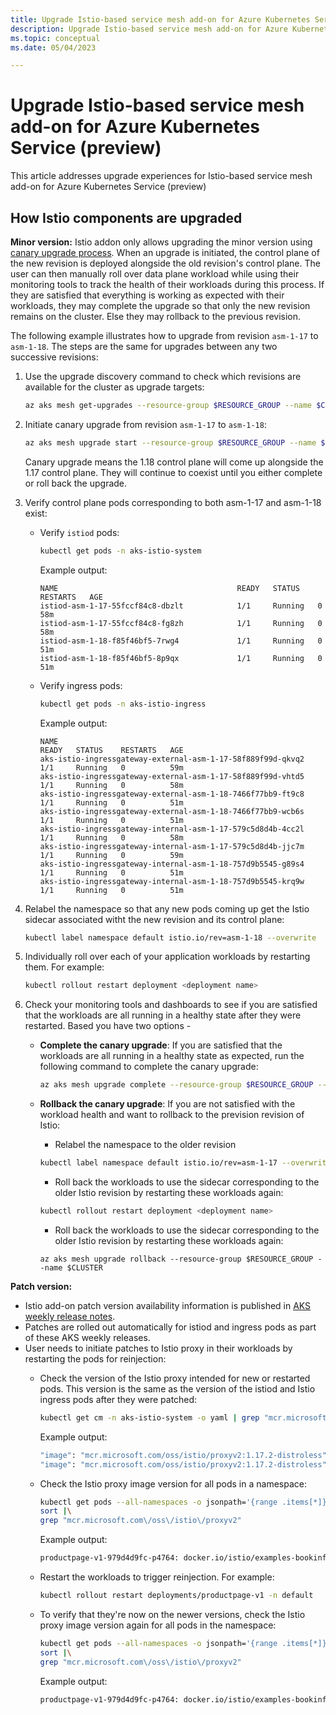 ```yaml
---
title: Upgrade Istio-based service mesh add-on for Azure Kubernetes Service (preview)
description: Upgrade Istio-based service mesh add-on for Azure Kubernetes Service (preview)
ms.topic: conceptual
ms.date: 05/04/2023

---
```


# Upgrade Istio-based service mesh add-on for Azure Kubernetes Service (preview)

This article addresses upgrade experiences for Istio-based service mesh add-on for Azure Kubernetes Service (preview)

## How Istio components are upgraded

**Minor version:** Istio addon only allows upgrading the minor version using [canary upgrade process][istio-canary-upstream]. When an upgrade is initiated, the control plane of the new revision is deployed alongside the old revision's control plane. The user can then manually roll over data plane workload while using their monitoring tools to track the health of their workloads during this process. If they are satisfied that everything is working as expected with their workloads, they may complete the upgrade so that only the new revision remains on the cluster. Else they may rollback to the previous revision.

The following example illustrates how to upgrade from revision `asm-1-17` to `asm-1-18`. The steps are the same for upgrades between any two successive revisions:

1. Use the upgrade discovery command to check which revisions are available for the cluster as upgrade targets:

    ```bash
    az aks mesh get-upgrades --resource-group $RESOURCE_GROUP --name $CLUSTER
    ```

1. Initiate canary upgrade from revision `asm-1-17` to `asm-1-18`:

    ```bash
    az aks mesh upgrade start --resource-group $RESOURCE_GROUP --name $CLUSTER --revision asm-1-18
    ```

    Canary upgrade means the 1.18 control plane will come up alongside the 1.17 control plane. They will continue to coexist until you either complete or roll back the upgrade.

1. Verify control plane pods corresponding to both asm-1-17 and asm-1-18 exist:

    * Verify `istiod` pods:

        ```bash
        kubectl get pods -n aks-istio-system
        ```

        Example output:

        ```
        NAME                                        READY   STATUS    RESTARTS   AGE
        istiod-asm-1-17-55fccf84c8-dbzlt            1/1     Running   0          58m
        istiod-asm-1-17-55fccf84c8-fg8zh            1/1     Running   0          58m
        istiod-asm-1-18-f85f46bf5-7rwg4             1/1     Running   0          51m
        istiod-asm-1-18-f85f46bf5-8p9qx             1/1     Running   0          51m
        ```

    * Verify ingress pods:

        ```bash
        kubectl get pods -n aks-istio-ingress
        ```


        Example output:

        ```
        NAME                                                          READY   STATUS    RESTARTS   AGE
        aks-istio-ingressgateway-external-asm-1-17-58f889f99d-qkvq2   1/1     Running   0          59m
        aks-istio-ingressgateway-external-asm-1-17-58f889f99d-vhtd5   1/1     Running   0          58m
        aks-istio-ingressgateway-external-asm-1-18-7466f77bb9-ft9c8   1/1     Running   0          51m
        aks-istio-ingressgateway-external-asm-1-18-7466f77bb9-wcb6s   1/1     Running   0          51m
        aks-istio-ingressgateway-internal-asm-1-17-579c5d8d4b-4cc2l   1/1     Running   0          58m
        aks-istio-ingressgateway-internal-asm-1-17-579c5d8d4b-jjc7m   1/1     Running   0          59m
        aks-istio-ingressgateway-internal-asm-1-18-757d9b5545-g89s4   1/1     Running   0          51m
        aks-istio-ingressgateway-internal-asm-1-18-757d9b5545-krq9w   1/1     Running   0          51m
        ```

1. Relabel the namespace so that any new pods coming up get the Istio sidecar associated witht the new revision and its control plane:

    ```bash
    kubectl label namespace default istio.io/rev=asm-1-18 --overwrite
    ```

1. Individually roll over each of your application workloads by restarting them. For example:

    ```bash
    kubectl rollout restart deployment <deployment name>
    ```

1. Check your monitoring tools and dashboards to see if you are satisfied that the workloads are all running in a healthy state after they were restarted. Based  you have two options - 

    * **Complete the canary upgrade**: If you are satisfied that the workloads are all running in a healthy state as expected, run the following command to complete the canary upgrade:

      ```bash
      az aks mesh upgrade complete --resource-group $RESOURCE_GROUP --name $CLUSTER
      ```

    * **Rollback the canary upgrade**: If you are not satisfied with the workload health and want to rollback to the prevision revision of Istio:

      * Relabel the namespace to the older revision

      ```bash
      kubectl label namespace default istio.io/rev=asm-1-17 --overwrite
      ```

      * Roll back the workloads to use the sidecar corresponding to the older Istio revision by restarting these workloads again:

      ```bash
      kubectl rollout restart deployment <deployment name>
      ```

      * Roll back the workloads to use the sidecar corresponding to the older Istio revision by restarting these workloads again:

      ```
      az aks mesh upgrade rollback --resource-group $RESOURCE_GROUP --name $CLUSTER
      ```

**Patch version:**

* Istio add-on patch version availability information is published in [AKS weekly release notes][aks-release-notes].
* Patches are rolled out automatically for istiod and ingress pods as part of these AKS weekly releases.
* User needs to initiate patches to Istio proxy in their workloads by restarting the pods for reinjection:
  * Check the version of the Istio proxy intended for new or restarted pods. This version is the same as the version of the istiod and Istio ingress pods after they were patched:

    ```bash
    kubectl get cm -n aks-istio-system -o yaml | grep "mcr.microsoft.com\/oss\/istio\/proxyv2"
    ```

    Example output:

    ```bash
    "image": "mcr.microsoft.com/oss/istio/proxyv2:1.17.2-distroless",
    "image": "mcr.microsoft.com/oss/istio/proxyv2:1.17.2-distroless"
    ```

  * Check the Istio proxy image version for all pods in a namespace:

    ```bash
    kubectl get pods --all-namespaces -o jsonpath='{range .items[*]}{"\n"}{.metadata.name}{":\t"}{range .spec.containers[*]}{.image}{", "}{end}{end}' |\
    sort |\
    grep "mcr.microsoft.com\/oss\/istio\/proxyv2"
    ```

    Example output:

    ```bash
    productpage-v1-979d4d9fc-p4764:	docker.io/istio/examples-bookinfo-productpage-v1:1.17.0, mcr.microsoft.com/oss/istio/proxyv2:1.17.1-distroless
    ```

  * Restart the workloads to trigger reinjection. For example:

    ```bash
    kubectl rollout restart deployments/productpage-v1 -n default
    ```

  * To verify that they're now on the newer versions, check the Istio proxy image version again for all pods in the namespace:

    ```bash
    kubectl get pods --all-namespaces -o jsonpath='{range .items[*]}{"\n"}{.metadata.name}{":\t"}{range .spec.containers[*]}{.image}{", "}{end}{end}' |\
    sort |\
    grep "mcr.microsoft.com\/oss\/istio\/proxyv2"
    ```

    Example output:

    ```bash
    productpage-v1-979d4d9fc-p4764:	docker.io/istio/examples-bookinfo-productpage-v1:1.17.0, mcr.microsoft.com/oss/istio/proxyv2:1.17.2-distroless
    ```

[aks-release-notes]: https://github.com/Azure/AKS/releases
[istio-canary-upstream]: https://istio.io/latest/docs/setup/upgrade/canary/